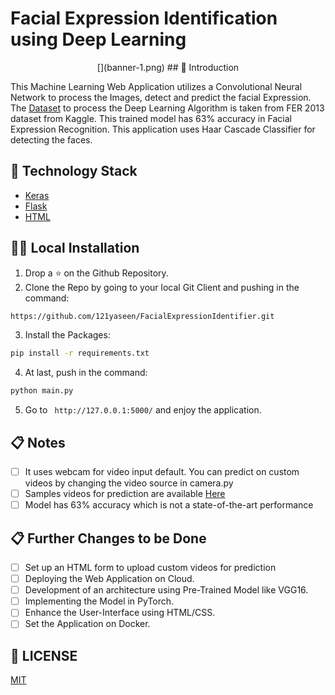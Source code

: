 # Facial Expression Identification using Deep Learning

<p align="center">
  <a href="https://github.com/121yaseen/FacialExpressionIdentifier">
  </a>
[](banner-1.png)
## 📌 Introduction

This Machine Learning Web Application utilizes a  Convolutional Neural Network to process the  Images, detect and predict the facial Expression. The [Dataset](https://www.kaggle.com/msambare/fer2013) to process the Deep Learning Algorithm is taken from FER 2013 dataset from Kaggle. This trained model has 63% accuracy in Facial Expression Recognition. This application uses Haar Cascade Classifier for detecting the faces. 



## 🏁 Technology Stack

* [Keras](http://keras.io/)
* [Flask](https://github.com/pallets/flask)
* [HTML](https://www.w3.org/TR/html52/)

## 🏃‍♂️ Local Installation

1. Drop a ⭐ on the Github Repository. 
2. Clone the Repo by going to your local Git Client and pushing in the command: 

```sh
https://github.com/121yaseen/FacialExpressionIdentifier.git
```

3. Install the Packages: 
```sh
pip install -r requirements.txt
```

4. At last, push in the command:
```sh
python main.py
```

5. Go to ` http://127.0.0.1:5000/` and enjoy the application.

## 📋 Notes

- [ ] It uses webcam for video input default. You can predict on custom videos by changing the video source in camera.py
- [ ] Samples videos for prediction are available [Here](https://drive.google.com/drive/folders/17I1RoxStQrYCxwKHWEMbv2kOos6yQJBF?usp=sharing)
- [ ] Model has 63% accuracy which is not a state-of-the-art performance

## 📋 Further Changes to be Done

- [ ] Set up an HTML form to upload custom videos for prediction 
- [ ] Deploying the Web Application on Cloud.
- [ ] Development of an architecture using Pre-Trained Model like VGG16.
- [ ] Implementing the Model in PyTorch.
- [ ] Enhance the User-Interface using HTML/CSS.
- [ ] Set the Application on Docker.

## 📜 LICENSE

[MIT](https://github.com/121yaseen/FacialExpressionIdentifier/blob/master/LICENSE)
